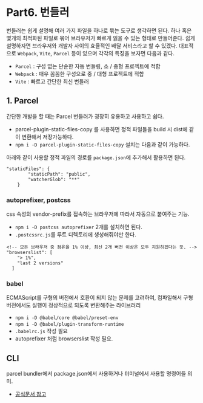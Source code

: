 # Part6. 번들러
번들러는 쉽게 설명해 여러 가지 파일을 하나로 묶는 도구로 생각하면 된다. 하나 혹은 몇개의 최적화된 파일로 묶어 브라우저가 빠르게 읽을 수 있는 형태로 만들어준다. 쉽게 설명하자면 브라우저와 개발자 사이의 효율적인 배달 서비스라고 할 수 있겠다. 대표적으로 `Webpack`, `Vite`, `Parcel` 등이 있으며 각각의 특징을 보자면 다음과 같다.

- `Parcel` : 구성 없는 단순한 자동 번들링, 소 / 중형 프로젝트에 적합
- `Webpack` : 매우 꼼꼼한 구성으로 중 / 대형 프로젝트에 적합
- `Vite` : 빠르고 간단한 최신 번들러

## 1. Parcel

간단한 개발을 할 때는 Parcel 번들러가 굉장히 유용하고 사용하고 쉽다. 
- parcel-plugin-static-files-copy 를 사용하면 정적 파일들을 build 시 dist에 같이 변환해서 저장가능하다.
- `npm i -D parcel-plugin-static-files-copy` 설치는 다음과 같이 가능하다.

아래와 같이 사용할 정적 파일의 경로를 `package.json`에 추가해서 활용하면 된다.
```
"staticFiles": {
        "staticPath": "public",
        "watcherGlob": "**"
    }

```


### autoprefixer, postcss
css 속성의 vendor-prefix를 접속하는 브라우저에 따라서 자동으로 붙여주는 기능.

- `npm i -D postcss autoprefixer` 2개를 설치하면 된다.
- `.postcssrc.js`를 루트 디렉토리에 생성해줘야만 한다.


```
<!-- 모든 브라우저 중 점유율 1% 이상, 최신 2개 버전 이상은 모두 지원하겠다는 뜻. -->
"browserslist": [
    "> 1%",
    "last 2 versions"
  ]

```


### babel
ECMAScript를 구형의 버전에서 호환이 되지 않는 문제를 고려하여, 컴파일해서 구형 버전에서도 실행이 정상적으로 되도록 변환해주는 라이브러리

- `npm i -D @babel/core @babel/preset-env`
- `npm i -D @babel/plugin-transform-runtime`
- `.babelrc.js` 작성 필요
- autoprefixer 처럼 browserslist 작성 필요.


## CLI
parcel bundler에서 package.json에서 사용하거나 터미널에서 사용할 명령어들 의미.
- <a href = "https://ko.parceljs.org/cli.html"> 공식문서 참고 </a>